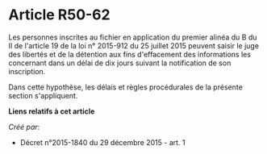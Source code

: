 # Article R50-62

Les personnes inscrites au fichier en application du premier alinéa du B du II de l'article 19 de la loi n° 2015-912 du 25
juillet 2015 peuvent saisir le juge des libertés et de la détention aux fins d'effacement des informations les concernant
dans un délai de dix jours suivant la notification de son inscription. 

Dans cette hypothèse, les délais et règles procédurales de la présente section s'appliquent.

**Liens relatifs à cet article**

_Créé par_:

  - Décret n°2015-1840 du 29 décembre 2015 - art. 1
